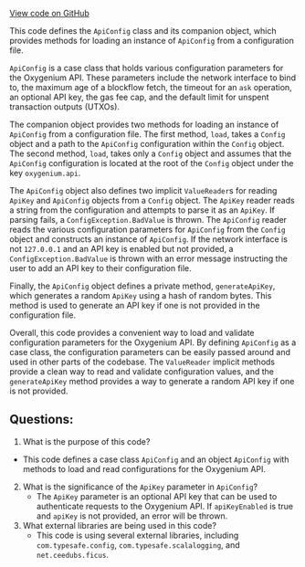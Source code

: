 [View code on GitHub](https://github.com/oxygenium/oxygenium/app/src/main/scala/org/oxygenium/app/ApiConfig.scala)

This code defines the `ApiConfig` class and its companion object, which provides methods for loading an instance of `ApiConfig` from a configuration file. 

`ApiConfig` is a case class that holds various configuration parameters for the Oxygenium API. These parameters include the network interface to bind to, the maximum age of a blockflow fetch, the timeout for an `ask` operation, an optional API key, the gas fee cap, and the default limit for unspent transaction outputs (UTXOs). 

The companion object provides two methods for loading an instance of `ApiConfig` from a configuration file. The first method, `load`, takes a `Config` object and a path to the `ApiConfig` configuration within the `Config` object. The second method, `load`, takes only a `Config` object and assumes that the `ApiConfig` configuration is located at the root of the `Config` object under the key `oxygenium.api`. 

The `ApiConfig` object also defines two implicit `ValueReader`s for reading `ApiKey` and `ApiConfig` objects from a `Config` object. The `ApiKey` reader reads a string from the configuration and attempts to parse it as an `ApiKey`. If parsing fails, a `ConfigException.BadValue` is thrown. The `ApiConfig` reader reads the various configuration parameters for `ApiConfig` from the `Config` object and constructs an instance of `ApiConfig`. If the network interface is not `127.0.0.1` and an API key is enabled but not provided, a `ConfigException.BadValue` is thrown with an error message instructing the user to add an API key to their configuration file. 

Finally, the `ApiConfig` object defines a private method, `generateApiKey`, which generates a random `ApiKey` using a hash of random bytes. This method is used to generate an API key if one is not provided in the configuration file. 

Overall, this code provides a convenient way to load and validate configuration parameters for the Oxygenium API. By defining `ApiConfig` as a case class, the configuration parameters can be easily passed around and used in other parts of the codebase. The `ValueReader` implicit methods provide a clean way to read and validate configuration values, and the `generateApiKey` method provides a way to generate a random API key if one is not provided.
## Questions: 
 1. What is the purpose of this code?
   - This code defines a case class `ApiConfig` and an object `ApiConfig` with methods to load and read configurations for the Oxygenium API.
2. What is the significance of the `ApiKey` parameter in `ApiConfig`?
   - The `ApiKey` parameter is an optional API key that can be used to authenticate requests to the Oxygenium API. If `apiKeyEnabled` is true and `apiKey` is not provided, an error will be thrown.
3. What external libraries are being used in this code?
   - This code is using several external libraries, including `com.typesafe.config`, `com.typesafe.scalalogging`, and `net.ceedubs.ficus`.
